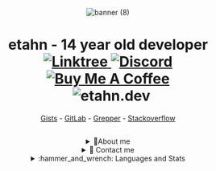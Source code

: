 <div id="header" align="center">
  
![banner (8)](https://github.com/etahn-git/etahn-git/assets/117325175/6e7c5300-adab-4138-be01-3bde9b92e42b)


  <h1>etahn - 14 year old developer
    
 <br>
  <div id="badges">
  <a href="https://linktr.ee/etahn">
    <img src="https://img.shields.io/badge/Linktree-green?style=for-the-badge&logo=linktree&logoColor=white" alt="Linktree"/>
  </a>
  <a href="https://discord.gg/B3RxXSJXEZ">
    <img src="https://img.shields.io/badge/Discord-blue?style=for-the-badge&logo=discord&logoColor=white" alt="Discord"/>
  </a>
  <a href="https://www.buymeacoffee.com/etahndev" target="_blank"><img src="https://cdn.buymeacoffee.com/buttons/v2/default-yellow.png" alt="Buy Me A Coffee"   style="height: 29px !important;width: 150px !important;" >
  </a>
<br>
    <img src="https://komarev.com/ghpvc/?username=etahn-git&style=flat-square&color=blue" alt=""/> <img src="https://img.shields.io/github/followers/etahn-git?label=Followers&logo=follow&style=flat-square" alt=""/>
    <img alt="etahn.dev" src="https://img.shields.io/website?up_color=green&up_message=etahn.dev&down_message=site%20down&down_color=red&url=https%3A%2F%2Fetahn.dev%2F">
    </h1>
<p>
  <a href="https://gist.github.com/etahn-git">Gists</a> - 
  <a href="https://gitlab.com/etahn-git">GitLab</a> - 
  <a href="https://www.codegrepper.com/profile/etahngrepper">Grepper</a> - 
  <a href="https://stackoverflow.com/users/20532244/etahn">Stackoverflow</a>
    </p>
  
</div>
 
    
  ##
<details align="center">
  <summary>🧍About me</summary>
  <div align="left">
Hi, i am Ethan im thirteen years old,
I enjoy coding backend parts of code but know enough todo some front end development.
<br>
  
- 🔭 I’m currently working on, many projects in freetime.
- 🌱 I’m currently learning/Improving on Java.
- 👯 I’m looking to collaborate on, anything! (dm me on discord)
- 💬 Ask me about, anything!
- ⚡ Fun fact: There are more than 700 coding languages out there!
  </details>  
<details align="center">
  <summary>📧 Contact me</summary>
  <strong> - Discord: <code>etahn_dev</code> </strong><br>
  <strong> - Email: <code>mail.ethan.dev@gmail.com</code> </strong>
  </details>

<details align="center">
  <summary> :hammer_and_wrench: Languages and Stats</summary>
  <div>
  <img src="https://github.com/devicons/devicon/blob/master/icons/java/java-original-wordmark.svg" title="Java" alt="Java" width="40" height="40"/>&nbsp;
  <img src="https://github.com/devicons/devicon/blob/master/icons/css3/css3-plain-wordmark.svg"  title="CSS3" alt="CSS" width="40" height="40"/>&nbsp;
  <img src="https://github.com/devicons/devicon/blob/master/icons/html5/html5-original.svg" title="HTML5" alt="HTML" width="40" height="40"/>&nbsp;
  <img src="https://github.com/devicons/devicon/blob/master/icons/javascript/javascript-original.svg" title="JavaScript" alt="JavaScript" width="40" height="40"/>&nbsp;
  <img src="https://github.com/devicons/devicon/blob/master/icons/git/git-original-wordmark.svg" title="Git" **alt="Git" width="40" height="40"/>
    
![Metrics](https://metrics.lecoq.io/etahn-git?template=classic&languages=1&lines=1&stars=1&habits=1&followup=1&people=1&repositories=1&achievements=1&notable=1&activity=1&base=header%2C%20activity%2C%20community%2C%20repositories%2C%20metadata&base.indepth=false&base.hireable=false&base.skip=false&repositories.batch=100&repositories.forks=false&repositories.affiliations=owner&languages=false&languages.limit=8&languages.threshold=0%25&languages.other=false&languages.colors=github&languages.sections=most-used&languages.indepth=false&languages.analysis.timeout=15&languages.categories=markup%2C%20programming&languages.recent.categories=markup%2C%20programming&languages.recent.load=300&languages.recent.days=14&lines=false&lines.sections=base&lines.repositories.limit=4&lines.history.limit=1&stars=false&stars.limit=4&habits=false&habits.from=200&habits.days=14&habits.facts=true&habits.charts=false&habits.charts.type=classic&habits.trim=false&habits.languages.limit=8&habits.languages.threshold=0%25&followup=false&followup.sections=repositories&followup.indepth=false&followup.archived=true&people=false&people.limit=24&people.identicons=false&people.identicons.hide=false&people.size=28&people.types=followers&people.shuffle=false&repositories=false&repositories.pinned=0&repositories.starred=0&repositories.random=0&repositories.order=featured%2C%20pinned%2C%20starred%2C%20random&achievements=false&achievements.threshold=C&achievements.secrets=true&achievements.display=detailed&achievements.limit=0&notable=false&notable.from=organization&notable.repositories=false&notable.indepth=false&notable.types=commit&notable.self=false&activity=false&activity.limit=5&activity.load=300&activity.days=14&activity.visibility=all&activity.timestamps=false&activity.filter=all&config.timezone=America%2FDenver)
    </details>
    
  </div>
</div>
    

  

